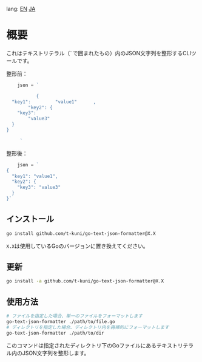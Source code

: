 lang: [EN](README.md) [JA](README.ja.md)

# 概要

これはテキストリテラル（`` ` ``で囲まれたもの）内のJSON文字列を整形するCLIツールです。

整形前：

```go
	json = `

           {
  "key1":         "value1"      ,
        "key2": {
    "key3": 
        "value3"
  }
}

     `
```

整形後：

```go
	json = `
{
  "key1": "value1",
  "key2": {
    "key3": "value3"
  }
}`
```

## インストール

```bash
go install github.com/t-kuni/go-text-json-formatter@X.X
```

`X.X`は使用しているGoのバージョンに置き換えてください。

## 更新

```bash
go install -a github.com/t-kuni/go-text-json-formatter@X.X
```

## 使用方法

```bash
# ファイルを指定した場合、単一のファイルをフォーマットします
go-text-json-formatter ./path/to/file.go
# ディレクトリを指定した場合、ディレクトリ内を再帰的にフォーマットします
go-text-json-formatter ./path/to/dir
```

このコマンドは指定されたディレクトリ下のGoファイルにあるテキストリテラル内のJSON文字列を整形します。